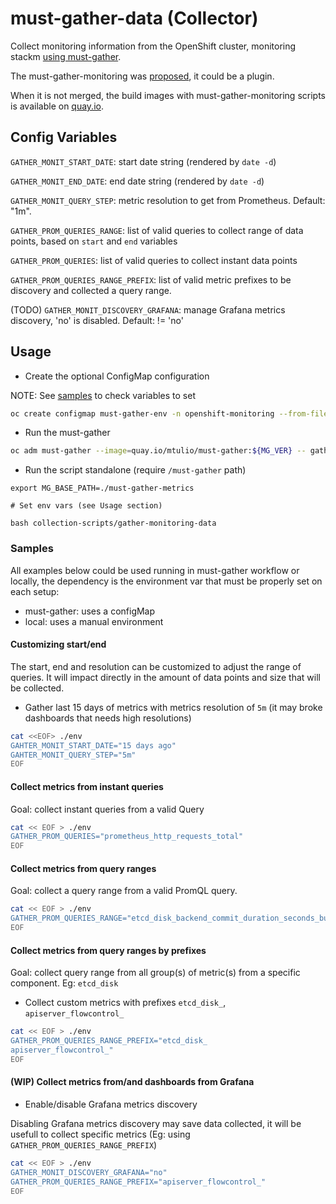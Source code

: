 # must-gather-data (Collector)

Collect monitoring information from the OpenShift cluster, monitoring stackm [using must-gather](https://github.com/openshift/must-gather).

The must-gather-monitoring was [proposed](https://github.com/openshift/must-gather/pull/214), it could be a plugin.

When it is not merged, the build images with must-gather-monitoring scripts is available on [quay.io](https://quay.io/repository/mtulio/must-gather?tab=tags).

## Config Variables

`GATHER_MONIT_START_DATE`: start date string (rendered by `date -d`)

`GATHER_MONIT_END_DATE`: end date string (rendered by `date -d`)

`GATHER_MONIT_QUERY_STEP`: metric resolution to get from Prometheus. Default: "1m".

`GATHER_PROM_QUERIES_RANGE`: list of valid queries to collect range of data points, based on `start` and `end` variables

`GATHER_PROM_QUERIES`: list of valid queries to collect instant data points

`GATHER_PROM_QUERIES_RANGE_PREFIX`: list of valid metric prefixes to be discovery and collected a query range.

(TODO) `GATHER_MONIT_DISCOVERY_GRAFANA`: manage Grafana metrics discovery, 'no' is disabled. Default: != 'no'

## Usage

- Create the optional ConfigMap configuration

NOTE: See [samples](#Samples) to check variables to set

~~~bash
oc create configmap must-gather-env -n openshift-monitoring --from-file=env=env
~~~

- Run the must-gather

~~~bash
oc adm must-gather --image=quay.io/mtulio/must-gather:${MG_VER} -- gather_monitoring
~~~

- Run the script standalone (require `/must-gather` path)

~~~
export MG_BASE_PATH=./must-gather-metrics

# Set env vars (see Usage section)

bash collection-scripts/gather-monitoring-data
~~~

### Samples

All examples below could be used running in must-gather workflow or locally, the dependency is the environment var that must be properly set on each setup:
- must-gather: uses a configMap
- local: uses a manual environment

#### Customizing start/end

The start, end and resolution can be customized to adjust the range of queries. It will impact directly in the amount of data points and size that will be collected.

- Gather last 15 days of metrics with metrics resolution of `5m` (it may broke dashboards that needs high resolutions)

~~~bash
cat <<EOF> ./env
GAHTER_MONIT_START_DATE="15 days ago"
GAHTER_MONIT_QUERY_STEP="5m"
EOF
~~~

#### Collect metrics from **instant queries**

Goal: collect instant queries from a valid Query

~~~bash
cat << EOF > ./env
GATHER_PROM_QUERIES="prometheus_http_requests_total"
EOF
~~~

#### Collect metrics from **query ranges**

Goal: collect a query range from a valid PromQL query.

~~~bash
cat << EOF > ./env
GATHER_PROM_QUERIES_RANGE="etcd_disk_backend_commit_duration_seconds_bucket"
EOF
~~~

#### Collect metrics from **query ranges by prefixes**

Goal: collect query range from all group(s) of metric(s) from a specific component. Eg: `etcd_disk`

- Collect custom metrics with prefixes `etcd_disk_`, `apiserver_flowcontrol_`

~~~bash
cat << EOF > ./env
GATHER_PROM_QUERIES_RANGE_PREFIX="etcd_disk_
apiserver_flowcontrol_"
EOF
~~~

#### (WIP) Collect metrics from/and dashboards from Grafana

- Enable/disable Grafana metrics discovery

Disabling Grafana metrics discovery may save data collected, it will be usefull to collect specific metrics (Eg: using `GATHER_PROM_QUERIES_RANGE_PREFIX`)

~~~bash
cat << EOF > ./env
GATHER_MONIT_DISCOVERY_GRAFANA="no"
GATHER_PROM_QUERIES_RANGE_PREFIX="apiserver_flowcontrol_"
EOF
~~~

